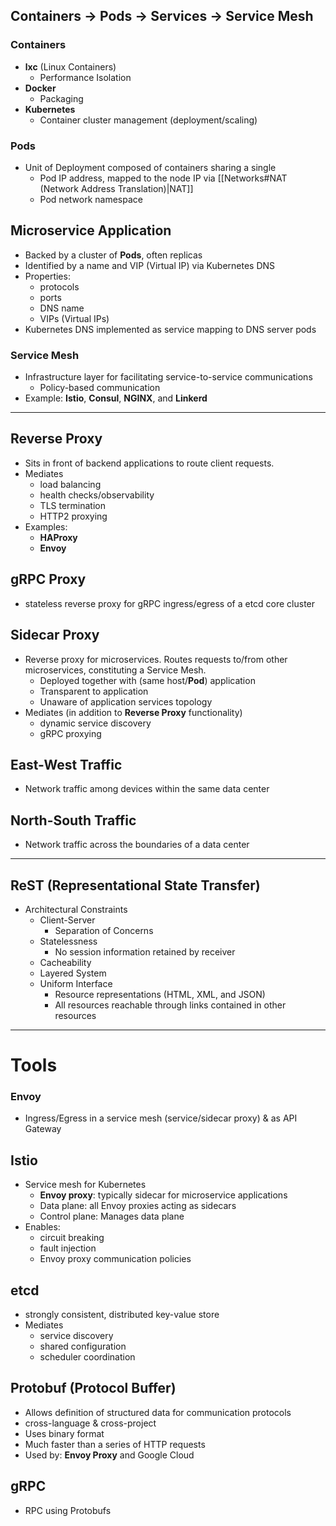 ## Containers -> Pods -> Services -> Service Mesh
### Containers
- **lxc** (Linux Containers)
	- Performance Isolation
- **Docker**
	- Packaging
- **Kubernetes**
	- Container cluster management (deployment/scaling)
### Pods
- Unit of Deployment composed of containers sharing a single
	- Pod IP address, mapped to the node IP via [[Networks#NAT (Network Address Translation)|NAT]]
	- Pod network namespace
## Microservice Application
- Backed by a cluster of **Pods**, often replicas
- Identified by a name and VIP (Virtual IP) via Kubernetes DNS
- Properties:
	- protocols
	- ports
	- DNS name
	- VIPs (Virtual IPs)
- Kubernetes DNS implemented as service mapping to DNS server pods
### Service Mesh
- Infrastructure layer for facilitating service-to-service communications
	- Policy-based communication
- Example: **Istio**, **Consul**, **NGINX**, and **Linkerd**
---
## Reverse Proxy
- Sits in front of backend applications to route client requests.
- Mediates
	- load balancing
	- health checks/observability
	- TLS termination
	- HTTP2 proxying
- Examples:
	- **HAProxy**
	- **Envoy**
## gRPC Proxy
- stateless reverse proxy for gRPC ingress/egress of a etcd core cluster
## Sidecar Proxy
- Reverse proxy for microservices. Routes requests to/from other microservices, constituting a Service Mesh.
	- Deployed together with (same host/**Pod**) application
	- Transparent to application
	- Unaware of application services topology
- Mediates (in addition to **Reverse Proxy** functionality)
	- dynamic service discovery
	- gRPC proxying
## East-West Traffic
- Network traffic among devices within the same data center
## North-South Traffic
- Network traffic across the boundaries of a data center
---
## ReST (Representational State Transfer)
- Architectural Constraints
	- Client-Server
		- Separation of Concerns
	- Statelessness
		- No session information retained by receiver
	- Cacheability
	- Layered System
	- Uniform Interface
		- Resource representations (HTML, XML, and JSON)
		- All resources reachable through links contained in other resources
---
# Tools
### Envoy
- Ingress/Egress in a service mesh (service/sidecar proxy) & as API Gateway
## Istio
- Service mesh for Kubernetes
	- **Envoy proxy**: typically sidecar for microservice applications
	- Data plane: all Envoy proxies acting as sidecars
	- Control plane: Manages data plane
- Enables:
	- circuit breaking
	- fault injection
	- Envoy proxy communication policies
## etcd
- strongly consistent, distributed key-value store
- Mediates
	- service discovery
	- shared configuration
	- scheduler coordination
## Protobuf (Protocol Buffer)
- Allows definition of structured data for communication protocols
- cross-language & cross-project
- Uses binary format
- Much faster than a series of HTTP requests
- Used by: **Envoy Proxy** and Google Cloud
## gRPC
- RPC using Protobufs